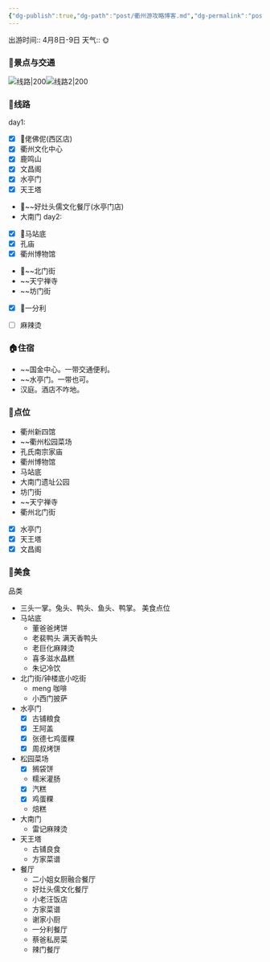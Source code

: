 ```yaml
---
{"dg-publish":true,"dg-path":"post/衢州游攻略博客.md","dg-permalink":"post/20230411212849","permalink":"/post/20230411212849/","title":"衢州游攻略 博客","noteIcon":"1","created":"2023-04-11 21:28","updated":""}
---
```





出游时间:: 4月8日-9日
天气:: 🌞 

### 🚩景点与交通
![线路|200](https://ci.xiaohongshu.com/12773fa2-4651-ebf6-4b8f-d165fe981aee?imageView2/2/w/1080/format/jpg)![线路2|200](https://ci.xiaohongshu.com/889a5f54-fdef-ce31-a930-2d7420b9a6c2?imageView2/2/w/1080/format/jpg)
### 👣线路
day1:
- [x] 🍚佬佛伲(西区店)
- [x] 衢州文化中心
- [x] 鹿鸣山
- [x] 文昌阁
- [x] 水亭门
- [x] 天王塔
- 🍚~~好灶头儒文化餐厅(水亭门店)
- 大南门
day2:
- [x] 🍚马站底
- [x] 孔庙
- [x] 衢州博物馆
- 🍚~~北门街
- ~~天宁禅寺
- ~~坊门街
- [x] 🍚一分利
- [ ] 麻辣烫


### 🏠住宿
- ~~国金中心。一带交通便利。
- ~~水亭门。一带也可。
- 汉庭。酒店不咋地。


### 🌼点位
- 衢州新四馆
- ~~衢州松园菜场
- 孔氏南宗家庙
- 衢州博物馆
- 马站底
- 大南门遗址公园
- 坊门街
- ~~天宁禅寺
- 衢州北门街
- [x] 水亭门
- [x] 天王塔
- [x] 文昌阁

### 🍰美食
品类
- 三头一掌。兔头、鸭头、鱼头、鸭掌。
美食点位
- 马站底
	- 董爸爸烤饼
	- 老裴鸭头 满天香鸭头
	- 老巨化麻辣烫
	- 喜多滋水晶糕
	- 朱记冷饮
- 北门街/钟楼底小吃街
	- meng 咖啡
	- 小西门披萨
- 水亭门
	- [x] 古铺粮食
	- [x] 王阿盖
	- [x] 张德七鸡蛋粿
	- [x] 周叔烤饼
- 松园菜场
	- [x] 搁袋饼
	- 糯米灌肠
	- [x] 汽糕
	- [x] 鸡蛋粿
	- 焙糕
- 大南门
	- 雷记麻辣烫
- 天王塔
	- 古铺良食
	- 方家菜谱
- 餐厅
	- 二小姐女厨融合餐厅
	- 好灶头儒文化餐厅
	- 小老汪饭店
	- 方家菜谱
	- 谢家小厨
	- 一分利餐厅
	- 蔡爸私房菜
	- 辣门餐厅